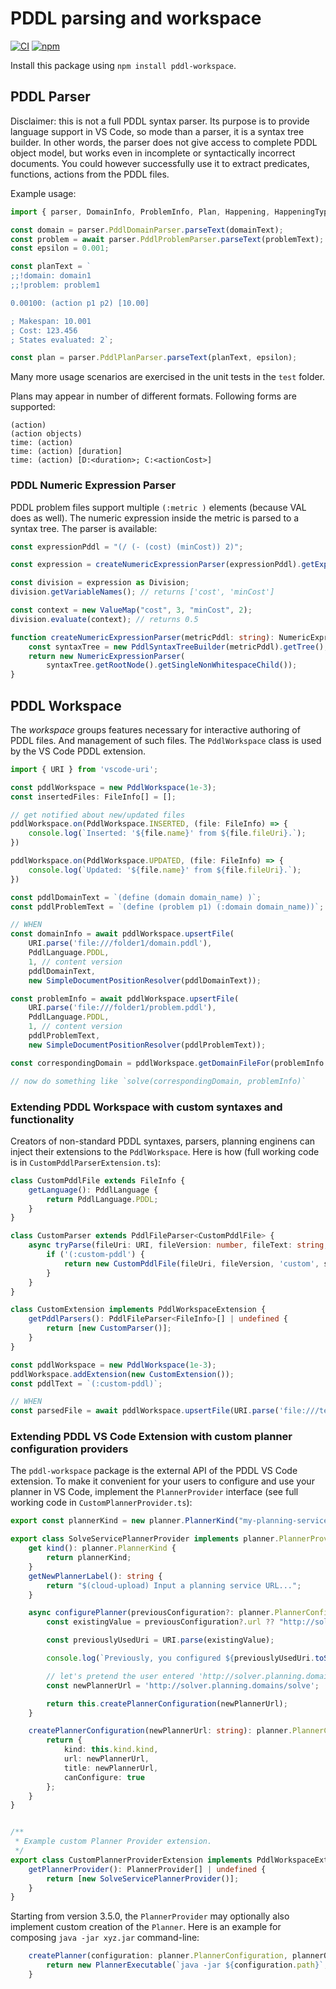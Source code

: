 # PDDL parsing and workspace

[![CI](https://github.com/jan-dolejsi/pddl-workspace/workflows/Build/badge.svg)](https://github.com/jan-dolejsi/pddl-workspace/actions?query=workflow%3ABuild)
[![npm](https://img.shields.io/npm/v/pddl-workspace)](https://www.npmjs.com/package/pddl-workspace)

Install this package using `npm install pddl-workspace`.

## PDDL Parser

Disclaimer: this is not a full PDDL syntax parser. Its purpose is to provide language support in VS Code, so mode than a parser, it is a syntax tree builder. In other words, the parser does not give access to complete PDDL object model, but works even in incomplete or syntactically incorrect documents.
You could however successfully use it to extract predicates, functions, actions from the PDDL files.

Example usage:

```typescript
import { parser, DomainInfo, ProblemInfo, Plan, Happening, HappeningType, utils } from 'pddl-workspace';

const domain = parser.PddlDomainParser.parseText(domainText);
const problem = await parser.PddlProblemParser.parseText(problemText);
const epsilon = 0.001;

const planText = `
;;!domain: domain1
;;!problem: problem1

0.00100: (action p1 p2) [10.00]

; Makespan: 10.001
; Cost: 123.456
; States evaluated: 2`;

const plan = parser.PddlPlanParser.parseText(planText, epsilon);
```

Many more usage scenarios are exercised in the unit tests in the `test` folder.

Plans may appear in number of different formats. Following forms are supported:

```text
(action)
(action objects)
time: (action)
time: (action) [duration]
time: (action) [D:<duration>; C:<actionCost>]
```

### PDDL Numeric Expression Parser

PDDL problem files support multiple `(:metric )` elements (because VAL does as well).
The numeric expression inside the metric is parsed to a syntax tree. The parser is available:

```typescript
const expressionPddl = "(/ (- (cost) (minCost)) 2)";

const expression = createNumericExpressionParser(expressionPddl).getExpression();

const division = expression as Division;
division.getVariableNames(); // returns ['cost', 'minCost']

const context = new ValueMap("cost", 3, "minCost", 2);
division.evaluate(context); // returns 0.5

function createNumericExpressionParser(metricPddl: string): NumericExpressionParser {
    const syntaxTree = new PddlSyntaxTreeBuilder(metricPddl).getTree();
    return new NumericExpressionParser(
        syntaxTree.getRootNode().getSingleNonWhitespaceChild());
}
```

## PDDL Workspace

The _workspace_ groups features necessary for interactive authoring of PDDL files.
And management of such files. The `PddlWorkspace` class is used by the VS Code PDDL extension.

```typescript
import { URI } from 'vscode-uri';
```

```typescript
const pddlWorkspace = new PddlWorkspace(1e-3);
const insertedFiles: FileInfo[] = [];

// get notified about new/updated files
pddlWorkspace.on(PddlWorkspace.INSERTED, (file: FileInfo) => {
    console.log(`Inserted: '${file.name}' from ${file.fileUri}.`);
})

pddlWorkspace.on(PddlWorkspace.UPDATED, (file: FileInfo) => {
    console.log(`Updated: '${file.name}' from ${file.fileUri}.`);
})

const pddlDomainText = `(define (domain domain_name) )`;
const pddlProblemText = `(define (problem p1) (:domain domain_name))`;

// WHEN
const domainInfo = await pddlWorkspace.upsertFile(
    URI.parse('file:///folder1/domain.pddl'),
    PddlLanguage.PDDL,
    1, // content version
    pddlDomainText,
    new SimpleDocumentPositionResolver(pddlDomainText));

const problemInfo = await pddlWorkspace.upsertFile(
    URI.parse('file:///folder1/problem.pddl'),
    PddlLanguage.PDDL,
    1, // content version
    pddlProblemText,
    new SimpleDocumentPositionResolver(pddlProblemText));

const correspondingDomain = pddlWorkspace.getDomainFileFor(problemInfo as ProblemInfo);

// now do something like `solve(correspondingDomain, problemInfo)`

```

### Extending PDDL Workspace with custom syntaxes and functionality

Creators of non-standard PDDL syntaxes, parsers, planning enginens can inject
their extensions to the `PddlWorkspace`. Here is how (full working code is in `CustomPddlParserExtension.ts`):

```typescript
class CustomPddlFile extends FileInfo {
    getLanguage(): PddlLanguage {
        return PddlLanguage.PDDL;
    }
}

class CustomParser extends PddlFileParser<CustomPddlFile> {
    async tryParse(fileUri: URI, fileVersion: number, fileText: string, syntaxTree: PddlSyntaxTree, positionResolver: DocumentPositionResolver): Promise<CustomPddlFile | undefined> {
        if ('(:custom-pddl') {
            return new CustomPddlFile(fileUri, fileVersion, 'custom', syntaxTree, positionResolver);
        }
    }
}

class CustomExtension implements PddlWorkspaceExtension {
    getPddlParsers(): PddlFileParser<FileInfo>[] | undefined {
        return [new CustomParser()];
    }
}

const pddlWorkspace = new PddlWorkspace(1e-3);
pddlWorkspace.addExtension(new CustomExtension());
const pddlText = `(:custom-pddl)`;

// WHEN
const parsedFile = await pddlWorkspace.upsertFile(URI.parse('file:///test'), PddlLanguage.PDDL, 1, pddlText, new SimpleDocumentPositionResolver(pddlText));
```

### Extending PDDL VS Code Extension with custom planner configuration providers

The `pddl-workspace` package is the external API of the PDDL VS Code extension.
To make it convenient for your users to configure and use your planner in VS Code,
implement the `PlannerProvider` interface (see full working code in `CustomPlannerProvider.ts`):

```typescript
export const plannerKind = new planner.PlannerKind("my-planning-service");

export class SolveServicePlannerProvider implements planner.PlannerProvider {
    get kind(): planner.PlannerKind {
        return plannerKind;
    }
    getNewPlannerLabel(): string {
        return "$(cloud-upload) Input a planning service URL...";
    }

    async configurePlanner(previousConfiguration?: planner.PlannerConfiguration): Promise<planner.PlannerConfiguration | undefined> {
        const existingValue = previousConfiguration?.url ?? "http://solver.planning.domains/solve";

        const previouslyUsedUri = URI.parse(existingValue);

        console.log(`Previously, you configured ${previouslyUsedUri.toString()}, what do you want to change it to?`);

        // let's pretend the user entered 'http://solver.planning.domains/solve'
        const newPlannerUrl = 'http://solver.planning.domains/solve';

        return this.createPlannerConfiguration(newPlannerUrl);
    }

    createPlannerConfiguration(newPlannerUrl: string): planner.PlannerConfiguration {
        return {
            kind: this.kind.kind,
            url: newPlannerUrl,
            title: newPlannerUrl,
            canConfigure: true
        };
    }
}


/**
 * Example custom Planner Provider extension.
 */
export class CustomPlannerProviderExtension implements PddlWorkspaceExtension {
    getPlannerProvider(): PlannerProvider[] | undefined {
        return [new SolveServicePlannerProvider()];
    }
}
```

Starting from version 3.5.0, the `PlannerProvider` may optionally also implement custom creation of the `Planner`. Here is an example for composing `java -jar xyz.jar` command-line:

```typescript
    createPlanner(configuration: planner.PlannerConfiguration, plannerOptions: string, workingDirectory: string): planner.Planner {
        return new PlannerExecutable(`java -jar ${configuration.path}`, plannerOptions, configuration.syntax, workingDirectory);
    }
```
